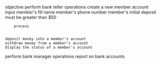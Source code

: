 objective
  perform bank teller operations
    create a new member account
      input
        member's fill name
        member's phone number
        member's initial deposit
          must be greater than $50

        process
          
        
    deposit money into a member's account
    withdraw money from a member's account
    display the status of a member's account

  perform bank manager operations
    report on bank accounts
    
    
